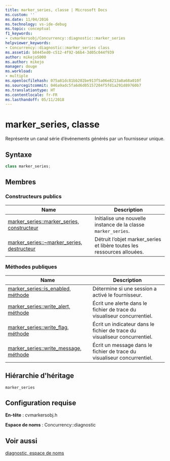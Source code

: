 ```yaml
---
title: marker_series, classe | Microsoft Docs
ms.custom: ''
ms.date: 11/04/2016
ms.technology: vs-ide-debug
ms.topic: conceptual
f1_keywords:
- cvmarkersobj/Concurrency::diagnostic::marker_series
helpviewer_keywords:
- Concurrency::diagnostic::marker_series class
ms.assetid: b8445ed0-c512-4f92-b6b4-3d05c044f939
author: mikejo5000
ms.author: mikejo
manager: douge
ms.workload:
- multiple
ms.openlocfilehash: 075a81dc81bb202be913f5a06e8213a8a68a010f
ms.sourcegitcommit: 046a9adc5fa6d6d05157204f5fd1a291d89760b7
ms.translationtype: HT
ms.contentlocale: fr-FR
ms.lasthandoff: 05/11/2018
---
```

# <a name="markerseries-class"></a>marker_series, classe
Représente un canal série d’événements générés par un fournisseur unique.  
  
## <a name="syntax"></a>Syntaxe  
  
```cpp  
class marker_series;  
```  
  
## <a name="members"></a>Membres  
  
### <a name="public-constructors"></a>Constructeurs publics  
  
|Name|Description|  
|----------|-----------------|  
|[marker_series::marker_series, constructeur](../profiling/marker-series-marker-series-constructor.md)|Initialise une nouvelle instance de la classe `marker_series`.|  
|[marker_series::~marker_series, destructeur](../profiling/marker-series-tilde-marker-series-destructor.md)|Détruit l’objet marker_series et libère toutes les ressources allouées.|  
  
### <a name="public-methods"></a>M&#233;thodes publiques  
  
|Name|Description|  
|----------|-----------------|  
|[marker_series::is_enabled, méthode](../profiling/marker-series-is-enabled-method.md)|Détermine si une session a activé le fournisseur.|  
|[marker_series::write_alert, méthode](../profiling/marker-series-write-alert-method.md)|Écrit une alerte dans le fichier de trace du visualiseur concurrentiel.|  
|[marker_series::write_flag, méthode](../profiling/marker-series-write-flag-method.md)|Écrit un indicateur dans le fichier de trace du visualiseur concurrentiel.|  
|[marker_series::write_message, méthode](../profiling/marker-series-write-message-method.md)|Écrit un message dans le fichier de trace du visualiseur concurrentiel.|  
  
## <a name="inheritance-hierarchy"></a>Hiérarchie d'héritage  
 `marker_series`  
  
## <a name="requirements"></a>Configuration requise  
 **En-tête** : cvmarkersobj.h  
  
 **Espace de noms** : Concurrency::diagnostic  
  
## <a name="see-also"></a>Voir aussi  
 [diagnostic, espace de noms](../profiling/diagnostic-namespace.md)